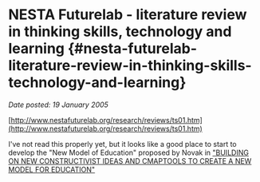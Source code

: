 # NESTA Futurelab - literature review in thinking skills, technology and learning {#nesta-futurelab-literature-review-in-thinking-skills-technology-and-learning}

_Date posted: 19 January 2005_

[http://www.nestafuturelab.org/research/reviews/ts01.htm](http://www.nestafuturelab.org/research/reviews/ts01.htm)

I've not read this properly yet, but it looks like a good place to start to develop the "New Model of Education" proposed by Novak in ["BUILDING ON NEW CONSTRUCTIVIST IDEAS AND CMAPTOOLS TO CREATE A NEW MODEL FOR EDUCATION"](http://cmc.ihmc.us/papers/cmc2004-285.pdf)